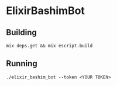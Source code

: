 # ElixirBashimBot

## Building
`mix deps.get && mix escript.build`

## Running

`./elixir_bashim_bot --token <YOUR TOKEN>`